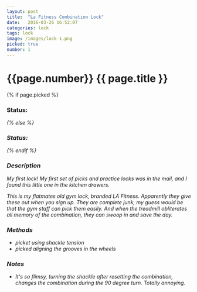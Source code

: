 ```yaml
---
layout: post
title:  "La Fitness Combination Lock"
date:   2016-03-26 16:52:07
categories: lock
tags: lock
image: /images/lock-1.png
picked: true
number: 1
---
```


# {{page.number}} {{ page.title }}

{% if page.picked %}
### Status: <i class="fa fa-unlock"/>
{% else %}
### Status: <i class="fa fa-lock"/>
{% endif %}

### Description

My first lock! My first set of picks and practice locks was in the mail, and I found this little one in the kitchen drawers.

This is my flatmates old gym lock, branded LA Fitness. Apparently they give these out when you sign up. They are complete junk, my guess would be that the gym staff can pick them easily. And when the treadmill obliterates all memory of the combination, they can swoop in and save the day.

### Methods

- picket using shackle tension
- picked aligning the grooves in the wheels

### Notes

- It's so flimsy, turning the shackle after resetting the combination, changes the combination during the 90 degree turn. Totally annoying.
